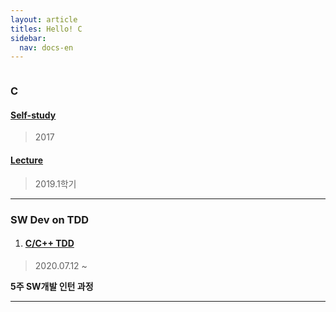 ```yaml
---
layout: article
titles: Hello! C
sidebar:
  nav: docs-en
---
```


<img class="image image--xl" src=""/>



### C

#### [Self-study](http://www.yes24.com/Product/Goods/4333686)

> 2017 

  

#### [Lecture](https://github.com/dongsub-joung/practice_algorism_C)

> 2019.1학기

---

### SW Dev on TDD

1. #### [C/C++ TDD](https://comento.kr/edu/learn/ITSW/SW%EA%B0%9C%EB%B0%9C-G261)

> 2020.07.12 ~

**5주 SW개발 인턴 과정**

  

  

---